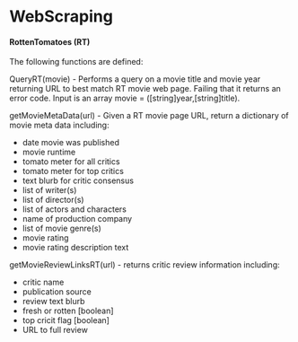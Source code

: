 # WebScraping

#### RottenTomatoes (RT)

The following functions are defined:

QueryRT(movie) - Performs a query on a movie title and movie year returning URL to best match RT movie web page. Failing that it returns an error code.  Input is an array movie = ([string]year,[string]title).
 
getMovieMetaData(url) - Given a RT movie page URL, return a dictionary of movie meta data including:
 - date movie was published
 - movie runtime
 - tomato meter for all critics
 - tomato meter for top critics
 - text blurb for critic consensus
 - list of writer(s)
 - list of director(s)
 - list of actors and characters
 - name of production company
 - list of movie genre(s)
 - movie rating
 - movie rating description text


getMovieReviewLinksRT(url) - returns critic review information including:
 - critic name
 - publication source
 - review text blurb
 - fresh or rotten [boolean]
 - top cricit flag [boolean]
 - URL to full review
